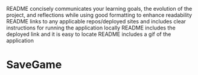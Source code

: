 README concisely communicates your learning goals, the evolution of the project, and reflections while using good formatting to enhance readability
README links to any applicable repos/deployed sites and includes clear instructions for running the application locally
README includes the deployed link and it is easy to locate
README includes a gif of the application

# SaveGame


